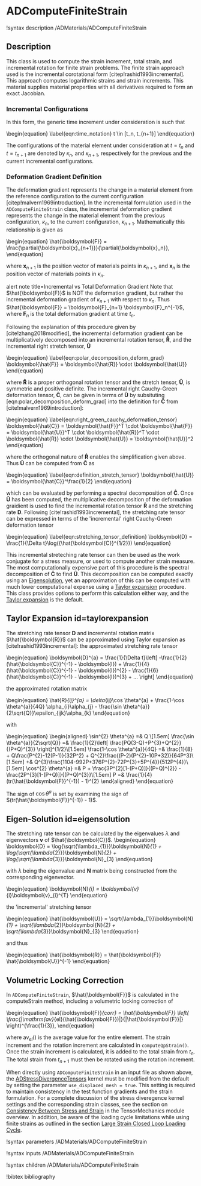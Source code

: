 # ADComputeFiniteStrain

!syntax description /ADMaterials/ADComputeFiniteStrain<RESIDUAL>

## Description

This class is used to compute the strain increment, total strain, and
incremental rotation for finite strain problems. The finite strain approach used
is the incremental corotational form [citep!rashid1993incremental]. This
approach computes logarithmic strains and strain increments. This material
supplies material properties with all derivatives required to form an exact
Jacobian.

### Incremental Configurations

In this form, the generic time increment under consideration is such that

\begin{equation}
  \label{eqn:time_notation}
  t \in [t_n, t_{n+1}]
\end{equation}

The configurations of the material element under consideration at $t = t_n$ and
$t = t_{n+1}$ are denoted by $\kappa_n$, and $\kappa_{n + 1}$, respectively for
the previous and the current incremental configurations.

### Deformation Gradient Definition

The deformation gradient represents the change in a material element from the
reference configuration to the current configuration
[citep!malvern1969introduction]. In the incremental formulation used in the
`ADComputeFiniteStrain` class, the incremental deformation gradient represents
the change in the material element from the previous configuration, $\kappa_n$,
to the current configuration, $\kappa_{n+1}$. Mathematically this relationship
is given as

\begin{equation}
  \hat{\boldsymbol{F}} = \frac{\partial{\boldsymbol{x}_{n+1}}}{\partial{\boldsymbol{x}_n}},
\end{equation}

where $\boldsymbol{x}_{n+1}$ is the position vector of materials points in
$\kappa_{n+1}$, and $\boldsymbol{x}_{n}$ is the position vector of materials
points in $\kappa_{n}$.

alert note title=Incremental vs Total Deformation Gradient
Note that $\hat{\boldsymbol{F}}$ is NOT the deformation gradient, but rather the
incremental deformation gradient of $\kappa_{n+1}$ with respect to $\kappa_n$.
Thus $\hat{\boldsymbol{F}} = \boldsymbol{F}_{n+1} \boldsymbol{F}_n^{-1}$, where
$\boldsymbol{F}_n$ is the total deformation gradient at time $t_n$.

Following the explanation of this procedure given by [cite!zhang2018modified],
the incremental deformation gradient can be multiplicatively decomposed into an
incremental rotation tensor, $\boldsymbol{\hat{R}}$, and the incremental right
stretch tensor, $\boldsymbol{\hat{U}}$

\begin{equation}
  \label{eqn:polar_decomposition_deform_grad}
  \boldsymbol{\hat{F}} = \boldsymbol{\hat{R}} \cdot \boldsymbol{\hat{U}}
\end{equation}

where $\boldsymbol{\hat{R}}$ is a proper orthogonal rotation tensor and the
stretch tensor, $\boldsymbol{\hat{U}}$, is symmetric and positive definite. The
incremental right Cauchy-Green deformation tensor, $\boldsymbol{\hat{C}}$, can
be given in terms of $\boldsymbol{\hat{U}}$ by subsituting
[eqn:polar_decomposition_deform_grad] into the definition for
$\boldsymbol{\hat{C}}$ from [cite!malvern1969introduction]:

\begin{equation}
  \label{eqn:right_green_cauchy_deformation_tensor}
  \boldsymbol{\hat{C}} = \boldsymbol{\hat{F}}^T \cdot \boldsymbol{\hat{F}} = \boldsymbol{\hat{U}}^T \cdot \boldsymbol{\hat{R}}^T \cdot \boldsymbol{\hat{R}} \cdot \boldsymbol{\hat{U}} = \boldsymbol{\hat{U}}^2
\end{equation}

where the orthogonal nature of $\boldsymbol{\hat{R}}$ enables the simplification
given above. Thus $\boldsymbol{\hat{U}}$ can be computed from
$\boldsymbol{\hat{C}}$ as

\begin{equation}
  \label{eqn:definition_stretch_tensor}
  \boldsymbol{\hat{U}} = \boldsymbol{\hat{C}}^\frac{1}{2}
\end{equation}

which can be evaluated by performing a spectral decomposition of
$\boldsymbol{\hat{C}}$. Once $\boldsymbol{\hat{U}}$ has been computed, the
multiplicative decomposition of the deformation graidient is used to find the
incremental rotation tensor $\boldsymbol{\hat{R}}$ and the stretching rate
$\boldsymbol{D}$. Following [cite!rashid1993incremental], the stretching rate
tensor can be expressed in terms of the 'incremental' right Cauchy-Green
deformation tensor

\begin{equation}
  \label{eqn:stretching_tensor_definition}
  \boldsymbol{D} = \frac{1}{\Delta t}\log({\hat{\boldsymbol{C}}^{1/2}})
\end{equation}

This incremental streteching rate tensor can then be used as the work conjugate
for a stress measure, or used to compute another strain measure. The most
computationally expensive part of this procedure is the spectral decomposition
of $\boldsymbol{\hat{C}}$ to find $\boldsymbol{\hat{U}}$. This decomposition can
be computed exactly using an [Eigensolution](#eigensolution), yet an
approximation of this can be computed with much lower computational expense
using a [Taylor expansion](#taylorexpansion) procedure. This class provides
options to perform this calculation either way, and the
[Taylor expansion](#taylorexpansion) is the default.

## Taylor Expansion id=taylorexpansion

The stretching rate tensor $\boldsymbol{D}$ and incremental rotation matrix
$\hat{\boldsymbol{R}}$ can be approximated using Taylor expansion as
[cite!rashid1993incremental]: the approximated stretching rate tensor

\begin{equation}
\boldsymbol{D}^{a} = \frac{1}{\Delta t}\left[ -\frac{1}{2}(\hat{\boldsymbol{C}}^{-1} - \boldsymbol{I}) + \frac{1}{4}(\hat{\boldsymbol{C}}^{-1} - \boldsymbol{I})^{2} - \frac{1}{6}(\hat{\boldsymbol{C}}^{-1} - \boldsymbol{I})^{3} + ... \right]
\end{equation}

the approximated rotation matrix

\begin{equation}
\hat{R}_{ij}^{a} = \delta_{ij}\cos \theta^{a} + \frac{1-\cos \theta^{a}}{4Q} \alpha_{i}\alpha_{j} - \frac{\sin \theta^{a}}{2\sqrt{Q}}\epsilon_{ijk}\alpha_{k}
\end{equation}

with

\begin{equation}
\begin{aligned}
\sin^{2} \theta^{a} =& Q \\[1.5em]
\frac{\sin \theta^{a}}{2\sqrt{Q}} =& \frac{1}{2}\left[ \frac{PQ(3-Q)+P^{3}+Q^{2}}{(P+Q)^{3}} \right]^{1/2}\\[1.5em]
\frac{1-\cos \theta^{a}}{4Q} =& \frac{1}{8} + Q\frac{P^{2}-12(P-1)}{32P^2} + Q^{2}\frac{(P-2)(P^{2}-10P+32)}{64P^3}\\[1.5em]
 +& Q^{3}\frac{1104-992P+376P^{2}-72P^{3}+5P^{4}}{512P^{4}}\\[1.5em]
\cos^{2} \theta^{a} =& P + \frac{3P^{2}[1-(P+Q)]}{(P+Q)^{2}} - \frac{2P^{3}[1-(P+Q)]}{(P+Q)^{3}}\\[1.5em]
P =& \frac{1}{4}(tr(\hat{\boldsymbol{F}}^{-1}) - 1)^{2}
\end{aligned}
\end{equation}

The sign of $\cos \theta^{a}$ is set by examining the sign of $(tr(\hat{\boldsymbol{F}}^{-1}) - 1)$.

## Eigen-Solution id=eigensolution

The stretching rate tensor can be calculated by the eigenvalues $\lambda$ and eigenvectors
$\boldsymbol{v}$ of $\hat{\boldsymbol{C}}$.
\begin{equation}
\boldsymbol{D} = \log{\sqrt{\lambda_{1}}}\boldsymbol{N}_{1} + \log{\sqrt{\lambda_{2}}}\boldsymbol{N}_{2} + \log{\sqrt{\lambda_{3}}}\boldsymbol{N}_{3}
\end{equation}

with $\lambda$ being the eigenvalue and $\boldsymbol{N}$ matrix being
constructed from the corresponding eigenvector.

\begin{equation}
\boldsymbol{N}_{i} = \boldsymbol{v}_{i}\boldsymbol{v}_{i}^{T}
\end{equation}

the 'incremental' stretching tensor

\begin{equation}
\hat{\boldsymbol{U}} = \sqrt{\lambda_{1}}\boldsymbol{N}_{1} + \sqrt{\lambda_{2}}\boldsymbol{N}_{2} + \sqrt{\lambda_{3}}\boldsymbol{N}_{3}
\end{equation}

and thus

\begin{equation}
\hat{\boldsymbol{R}} = \hat{\boldsymbol{F}} \hat{\boldsymbol{U}}^{-1}
\end{equation}

## Volumetric Locking Correction

In `ADComputeFiniteStrain`, $\hat{\boldsymbol{F}}$ is calculated in the
computeStrain method, including a volumetric locking correction of

\begin{equation}
\hat{\boldsymbol{F}}_{corr} = \hat{\boldsymbol{F}} \left( \frac{|\mathrm{av}_{el}(\hat{\boldsymbol{F}})|}{|\hat{\boldsymbol{F}}|} \right)^{\frac{1}{3}},
\end{equation}

where $\mathrm{av}_{el}()$ is the average value for the entire element. The
strain increment and the rotation increment are calculated in
`computeQpStrain()`. Once the strain increment is calculated, it is added to the
total strain from $t_n$. The total strain from $t_{n+1}$ must then be rotated
using the rotation increment.

When directly using `ADComputeFiniteStrain` in an input file as shown above, the
[ADStressDivergenceTensors](/ADStressDivergenceTensors.md) kernel must be modified
from the default by setting the parameter `use_displaced_mesh = true`. This setting
is required to maintain consistency in the test function gradients and the
strain formulation. For a complete discussion of the stress diveregence kernel
settings and the corresponding strain classes, see the section on
[Consistency Between Stress and Strain](/tensor_mechanics/StressDivergence.md#consistency_stress_strain_use_displaced_mesh)
in the TensorMechanics module overview. In addition, be aware of the loading
cycle limitations while using finite strains as outlined in the section
[Large Strain Closed Loop Loading Cycle](/tensor_mechanics/Strains.md#large_strain_closed_loop_loading_cycle).

!syntax parameters /ADMaterials/ADComputeFiniteStrain<RESIDUAL>

!syntax inputs /ADMaterials/ADComputeFiniteStrain<RESIDUAL>

!syntax children /ADMaterials/ADComputeFiniteStrain<RESIDUAL>

!bibtex bibliography
